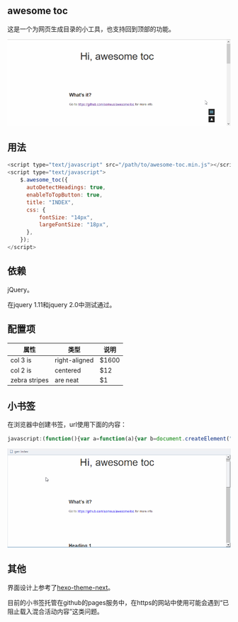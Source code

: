 awesome toc
---

这是一个为网页生成目录的小工具，也支持回到顶部的功能。

![](./demo.gif)

## 用法

```js
<script type="text/javascript" src="/path/to/awesome-toc.min.js"></script>
<script type="text/javascript">
    $.awesome_toc({        
      autoDetectHeadings: true,
      enableToTopButton: true,
      title: "INDEX",
      css: {
          fontSize: "14px",
          largeFontSize: "18px",
      },
    });
</script>
```


## 依赖
jQuery。

在jquery 1.11和jquery 2.0中测试通过。

## 配置项

| 属性        | 类型           | 说明  |
| ------------- |-------------|--------|
| col 3 is      | right-aligned | $1600 |
| col 2 is      | centered      |   $12 |
| zebra stripes | are neat      |    $1 |


## 小书签

在浏览器中创建书签，url使用下面的内容：

```js
javascript:(function(){var a=function(a){var b=document.createElement("script");b.setAttribute("src",a+"?time="+Date.parse(new Date)),document.body.appendChild(b)};a("http://hi.letiantian.me/toc/loader.min.js")})();
```

![](./bookmarklet.gif)


## 其他

界面设计上参考了[hexo-theme-next](https://github.com/iissnan/hexo-theme-next)。

目前的小书签托管在github的pages服务中，在https的网站中使用可能会遇到“已阻止载入混合活动内容”这类问题。





